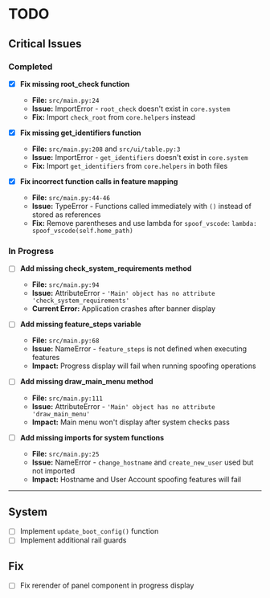 # TODO

## Critical Issues

### Completed
- [x] **Fix missing root_check function**
  - **File:** `src/main.py:24`
  - **Issue:** ImportError - `root_check` doesn't exist in `core.system`
  - **Fix:** Import `check_root` from `core.helpers` instead

- [x] **Fix missing get_identifiers function**
  - **File:** `src/main.py:208` and `src/ui/table.py:3`
  - **Issue:** ImportError - `get_identifiers` doesn't exist in `core.system`
  - **Fix:** Import `get_identifiers` from `core.helpers` in both files

- [x] **Fix incorrect function calls in feature mapping**
  - **File:** `src/main.py:44-46`
  - **Issue:** TypeError - Functions called immediately with `()` instead of stored as references
  - **Fix:** Remove parentheses and use lambda for `spoof_vscode`: `lambda: spoof_vscode(self.home_path)`

### In Progress
- [ ] **Add missing check_system_requirements method**
  - **File:** `src/main.py:94`
  - **Issue:** AttributeError - `'Main' object has no attribute 'check_system_requirements'`
  - **Current Error:** Application crashes after banner display

- [ ] **Add missing feature_steps variable**
  - **File:** `src/main.py:68`
  - **Issue:** NameError - `feature_steps` is not defined when executing features
  - **Impact:** Progress display will fail when running spoofing operations

- [ ] **Add missing draw_main_menu method**
  - **File:** `src/main.py:111`
  - **Issue:** AttributeError - `'Main' object has no attribute 'draw_main_menu'`
  - **Impact:** Main menu won't display after system checks pass

- [ ] **Add missing imports for system functions**
  - **File:** `src/main.py:25`
  - **Issue:** NameError - `change_hostname` and `create_new_user` used but not imported
  - **Impact:** Hostname and User Account spoofing features will fail

---

## System

- [ ] Implement `update_boot_config()` function
- [ ] Implement additional rail guards

## Fix

- [ ] Fix rerender of panel component in progress display